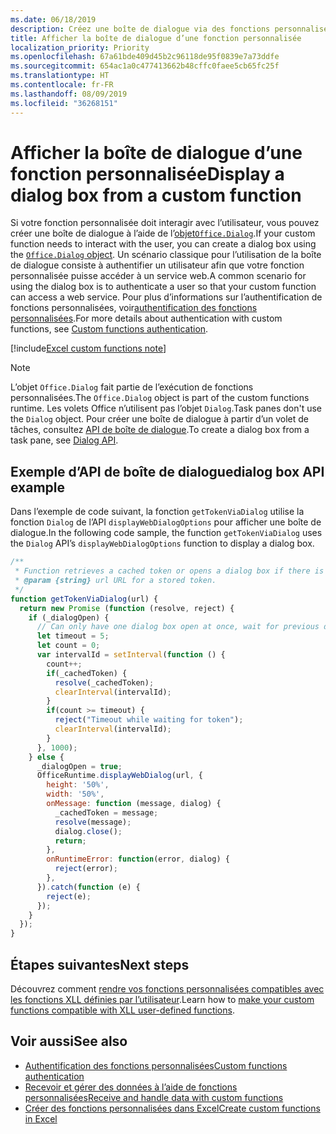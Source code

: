 ```yaml
---
ms.date: 06/18/2019
description: Créez une boîte de dialogue via des fonctions personnalisées dans Excel à l’aide de JavaScript.
title: Afficher la boîte de dialogue d’une fonction personnalisée
localization_priority: Priority
ms.openlocfilehash: 67a61bde409d45b2c96118de95f0839e7a73ddfe
ms.sourcegitcommit: 654ac1a0c477413662b48cffc0faee5cb65fc25f
ms.translationtype: HT
ms.contentlocale: fr-FR
ms.lasthandoff: 08/09/2019
ms.locfileid: "36268151"
---
```

# <a name="display-a-dialog-box-from-a-custom-function"></a><span data-ttu-id="d181f-103">Afficher la boîte de dialogue d’une fonction personnalisée</span><span class="sxs-lookup"><span data-stu-id="d181f-103">Display a dialog box from a custom function</span></span>

<span data-ttu-id="d181f-104">Si votre fonction personnalisée doit interagir avec l’utilisateur, vous pouvez créer une boîte de dialogue à l’aide de l’[objet`Office.Dialog`](/javascript/api/office-runtime/officeruntime.dialog).</span><span class="sxs-lookup"><span data-stu-id="d181f-104">If your custom function needs to interact with the user, you can create a dialog box using the [`Office.Dialog` object](/javascript/api/office-runtime/officeruntime.dialog).</span></span> <span data-ttu-id="d181f-105">Un scénario classique pour l’utilisation de la boîte de dialogue consiste à authentifier un utilisateur afin que votre fonction personnalisée puisse accéder à un service web.</span><span class="sxs-lookup"><span data-stu-id="d181f-105">A common scenario for using the dialog box is to authenticate a user so that your custom function can access a web service.</span></span> <span data-ttu-id="d181f-106">Pour plus d’informations sur l’authentification de fonctions personnalisées, voir[authentification des fonctions personnalisées](./custom-functions-authentication.md).</span><span class="sxs-lookup"><span data-stu-id="d181f-106">For more details about authentication with custom functions, see [Custom functions authentication](./custom-functions-authentication.md).</span></span>

[!include[Excel custom functions note](../includes/excel-custom-functions-note.md)]

>[!NOTE]
> <span data-ttu-id="d181f-107">L’objet `Office.Dialog` fait partie de l’exécution de fonctions personnalisées.</span><span class="sxs-lookup"><span data-stu-id="d181f-107">The `Office.Dialog` object is part of the custom functions runtime.</span></span> <span data-ttu-id="d181f-108">Les volets Office n’utilisent pas l’objet `Dialog`.</span><span class="sxs-lookup"><span data-stu-id="d181f-108">Task panes don't use the `Dialog` object.</span></span> <span data-ttu-id="d181f-109">Pour créer une boîte de dialogue à partir d’un volet de tâches, consultez [API de boîte de dialogue](/office/dev/add-ins/develop/dialog-api-in-office-add-ins).</span><span class="sxs-lookup"><span data-stu-id="d181f-109">To create a dialog box from a task pane, see [Dialog API](/office/dev/add-ins/develop/dialog-api-in-office-add-ins).</span></span>

## <a name="dialog-box-api-example"></a><span data-ttu-id="d181f-110">Exemple d’API de boîte de dialogue</span><span class="sxs-lookup"><span data-stu-id="d181f-110">dialog box API example</span></span>

<span data-ttu-id="d181f-111">Dans l’exemple de code suivant, la fonction `getTokenViaDialog` utilise la fonction `Dialog` de l’API `displayWebDialogOptions` pour afficher une boîte de dialogue.</span><span class="sxs-lookup"><span data-stu-id="d181f-111">In the following code sample, the function `getTokenViaDialog` uses the `Dialog` API’s `displayWebDialogOptions` function to display a dialog box.</span></span>

```js
/**
 * Function retrieves a cached token or opens a dialog box if there is no saved token. Note that this is not a sufficient example of authentication but is intended to show the capabilities of the Dialog object.
 * @param {string} url URL for a stored token.
 */
function getTokenViaDialog(url) {
  return new Promise (function (resolve, reject) {
    if (_dialogOpen) {
      // Can only have one dialog box open at once, wait for previous dialog box's token
      let timeout = 5;
      let count = 0;
      var intervalId = setInterval(function () {
        count++;
        if(_cachedToken) {
          resolve(_cachedToken);
          clearInterval(intervalId);
        }
        if(count >= timeout) {
          reject("Timeout while waiting for token");
          clearInterval(intervalId);
        }
      }, 1000);
    } else {
      _dialogOpen = true;
      OfficeRuntime.displayWebDialog(url, {
        height: '50%',
        width: '50%',
        onMessage: function (message, dialog) {
          _cachedToken = message;
          resolve(message);
          dialog.close();
          return;
        },
        onRuntimeError: function(error, dialog) {
          reject(error);
        },
      }).catch(function (e) {
        reject(e);
      });
    }
  });
}
```

## <a name="next-steps"></a><span data-ttu-id="d181f-112">Étapes suivantes</span><span class="sxs-lookup"><span data-stu-id="d181f-112">Next steps</span></span>
<span data-ttu-id="d181f-113">Découvrez comment [rendre vos fonctions personnalisées compatibles avec les fonctions XLL définies par l’utilisateur](make-custom-functions-compatible-with-xll-udf.md).</span><span class="sxs-lookup"><span data-stu-id="d181f-113">Learn how to [make your custom functions compatible with XLL user-defined functions](make-custom-functions-compatible-with-xll-udf.md).</span></span>

## <a name="see-also"></a><span data-ttu-id="d181f-114">Voir aussi</span><span class="sxs-lookup"><span data-stu-id="d181f-114">See also</span></span>

* [<span data-ttu-id="d181f-115">Authentification des fonctions personnalisées</span><span class="sxs-lookup"><span data-stu-id="d181f-115">Custom functions authentication</span></span>](custom-functions-authentication.md)
* [<span data-ttu-id="d181f-116">Recevoir et gérer des données à l’aide de fonctions personnalisées</span><span class="sxs-lookup"><span data-stu-id="d181f-116">Receive and handle data with custom functions</span></span>](custom-functions-web-reqs.md)
* [<span data-ttu-id="d181f-117">Créer des fonctions personnalisées dans Excel</span><span class="sxs-lookup"><span data-stu-id="d181f-117">Create custom functions in Excel</span></span>](custom-functions-overview.md)
